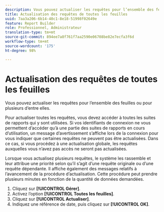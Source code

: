 ```yaml
---
description: Vous pouvez actualiser les requêtes pour l’ensemble des feuilles ou pour plusieurs d’entre elles.
title: Actualisation des requêtes de toutes les feuilles
uuid: 7aa3a206-6b14-40c1-8e18-51998f02649e
feature: Report Builder
role: Professionnel, Administrateur
translation-type: tm+mt
source-git-commit: 894ee7a8f761f7aa2590e06708be82e7ecfa3f6d
workflow-type: tm+mt
source-wordcount: '175'
ht-degree: 98%

---
```



# Actualisation des requêtes de toutes les feuilles

Vous pouvez actualiser les requêtes pour l’ensemble des feuilles ou pour plusieurs d’entre elles.

Pour actualiser toutes les requêtes, vous devez accéder à toutes les suites de rapports qui y sont utilisées. Si vos identifiants de connexion ne vous permettent d’accéder qu’à une partie des suites de rapports en cours d’utilisation, un message d’avertissement s’affiche lors de la connexion pour vous indiquer que certaines requêtes ne peuvent pas être actualisées. Dans ce cas, si vous procédez à une actualisation globale, les requêtes auxquelles vous n’avez pas accès ne seront pas actualisées.

Lorsque vous actualisez plusieurs requêtes, le système les rassemble et leur attribue une priorité selon qu’il s’agit d’une requête originale ou d’une requête dépendante. Il affiche également des messages relatifs à l’avancement de la procédure d’actualisation. Cette procédure peut prendre plusieurs minutes en fonction de la quantité de données demandées.

1. Cliquez sur **[!UICONTROL Gérer]**.
1. Activez l’option **[!UICONTROL Toutes les feuilles]**.
1. Cliquez sur **[!UICONTROL Actualiser]**.
1. Indiquez une référence de date, puis cliquez sur **[!UICONTROL OK]**.
